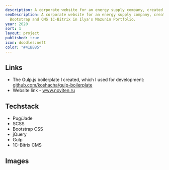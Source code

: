 ```yaml
---
description: A corporate website for an energy supply company, created with Bootstrap and CMS 1C-Bitrix.
seoDescription: A corporate website for an energy supply company, created with
  Bootstrap and CMS 1C-Bitrix in Ilya's Mazunin Portfolio.
year: 2020
sort: 1
layout: project
published: true
icon: doodles:neft
color: "#41BB85"
---
```


## Links

- The Gulp.js boilerplate I created, which I used for development: [github.com/koshacha/gulp-boilerplate](https://github.com/koshacha/gulp-boilerplate)
- Website link - <DeferButton><a href="https://www.noviten.ru/" rel="noreferrer">www.noviten.ru</a></DeferButton>

## Techstack

- Pug/Jade
- SCSS
- Bootstrap CSS
- jQuery
- Gulp
- 1C-Bitrix CMS

## Images
